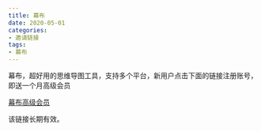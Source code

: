 ```yaml
---
title: 幕布
date: 2020-05-01
categories:
- 邀请链接
tags:
- 幕布
---
```

幕布，超好用的思维导图工具，支持多个平台，新用户点击下面的链接注册账号，即送一个月高级会员

[幕布高级会员](https://mubu.com/inv/186784)

该链接长期有效。